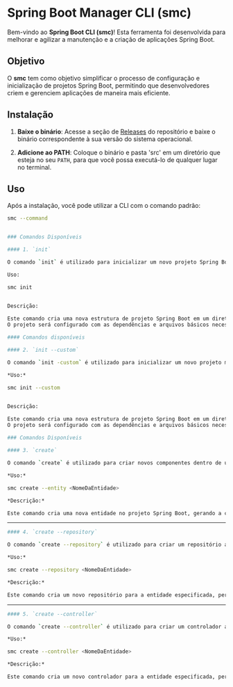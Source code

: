# Spring Boot Manager CLI (smc)

Bem-vindo ao **Spring Boot CLI (smc)**! Esta ferramenta foi desenvolvida para melhorar e agilizar a manutenção e a criação de aplicações Spring Boot.

## Objetivo

O **smc** tem como objetivo simplificar o processo de configuração e inicialização de projetos Spring Boot, permitindo que desenvolvedores criem e gerenciem aplicações de maneira mais eficiente.

## Instalação

1. **Baixe o binário**: Acesse a seção de [Releases](https://github.com/Lacan1712/Spring-Manager-CLI/releases) do repositório e baixe o binário correspondente à sua versão do sistema operacional.

2. **Adicione ao PATH**: Coloque o binário e pasta 'src' em um diretório que esteja no seu `PATH`, para que você possa executá-lo de qualquer lugar no terminal.

## Uso

Após a instalação, você pode utilizar a CLI com o comando padrão:

```bash
smc --command
```

```bash

### Comandos Disponíveis

#### 1. `init`

O comando `init` é utilizado para inicializar um novo projeto Spring Boot com as configurações padrão.

Uso:

smc init


Descrição:

Este comando cria uma nova estrutura de projeto Spring Boot em um diretório específico.
O projeto será configurado com as dependências e arquivos básicos necessários para iniciar o desenvolvimento.

```
```bash
#### Comandos disponíveis

#### 2. `init --custom`

O comando `init -custom` é utilizado para inicializar um novo projeto mas com parâmetros personalizados.

*Uso:*

smc init --custom


Descrição:

Este comando cria uma nova estrutura de projeto Spring Boot em um diretório específico.
O projeto será configurado com as dependências e arquivos básicos necessários para iniciar o desenvolvimento mas com parâmetros personalizados.
```
```bash
### Comandos Disponíveis

#### 3. `create`

O comando `create` é utilizado para criar novos componentes dentro de um projeto Spring Boot, e em cada de componente pode ser passado um diretório path no padrão 'meu/caminho/component'.

*Uso:*

smc create --entity <NomeDaEntidade>

*Descrição:*

Este comando cria uma nova entidade no projeto Spring Boot, gerando a classe correspondente na estrutura de pacotes definida.
```
---
```bash
#### 4. `create --repository`

O comando `create --repository` é utilizado para criar um repositório associado a uma entidade.

*Uso:*

smc create --repository <NomeDaEntidade>

*Descrição:*

Este comando cria um novo repositório para a entidade especificada, permitindo a realização de operações de persistência no banco de dados.
```
---
```bash
#### 5. `create --controller`

O comando `create --controller` é utilizado para criar um controlador associado a uma entidade.

*Uso:*

smc create --controller <NomeDaEntidade>

*Descrição:*

Este comando cria um novo controlador para a entidade especificada, permitindo a manipulação de requisições e respostas HTTP no projeto.
```
